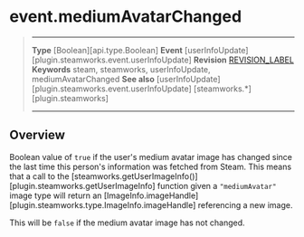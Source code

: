 # event.mediumAvatarChanged

> --------------------- ------------------------------------------------------------------------------------------
> __Type__              [Boolean][api.type.Boolean]
> __Event__             [userInfoUpdate][plugin.steamworks.event.userInfoUpdate]
> __Revision__          [REVISION_LABEL](REVISION_URL)
> __Keywords__          steam, steamworks, userInfoUpdate, mediumAvatarChanged
> __See also__          [userInfoUpdate][plugin.steamworks.event.userInfoUpdate]
>                       [steamworks.*][plugin.steamworks]
> --------------------- ------------------------------------------------------------------------------------------

## Overview

Boolean value of `true` if the user's medium avatar image has changed since the last time this person's information was fetched from Steam. This means that a call to the [steamworks.getUserImageInfo()][plugin.steamworks.getUserImageInfo] function given a `"mediumAvatar"` image type will return an [ImageInfo.imageHandle][plugin.steamworks.type.ImageInfo.imageHandle] referencing a new image.

This will be `false` if the medium avatar image has not changed.
